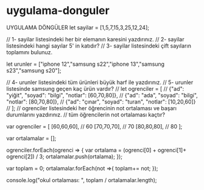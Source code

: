 # uygulama-donguler
UYGULAMA DÖNGÜLER
let sayilar = [1,5,7,15,3,25,12,24];

//  1- sayilar listesindeki her bir elemanın karesini yazdırınız.
//  2- sayilar listesindeki hangi sayılar 5' in katıdır?
//  3- sayilar listesindeki çift sayıların toplamını bulunuz.

let urunler = ["iphone 12","samsung s22","iphone 13","samsung s23","samsung s20"];

//  4- urunler listesindeki tüm ürünleri büyük harf ile yazdırınız.
//  5- urunler listesinde samsung geçen kaç ürün vardır?
// let ogrenciler = [
//     {"ad": "yiğit", "soyad": "bilgi", "notlar": [60,70,80]},
//     {"ad": "ada", "soyad": "bilgi", "notlar": [80,70,80]},
//     {"ad": "çınar", "soyad": "turan", "notlar": [10,20,60]}
// ];
//  ogrenciler listesindeki her öğrencinin not ortalaması ve başarı durumlarını yazdırınız.
//  tüm öğrencilerin not ortalaması kaçtır?

var ogrenciler = [
    [60,60,60],  // 60
    [70,70,70],  // 70
    [80,80,80],  // 80
];
 
var ortalamalar = [];
 
ogrenciler.forEach(ogrenci => {
    var ortalama = (ogrenci[0] + ogrenci[1]+ ogrenci[2]) / 3;
    ortalamalar.push(ortalama);
});
 
var toplam = 0;
ortalamalar.forEach(not =>{
    toplam+= not;
});
 
console.log("okul ortalaması: ", toplam / ortalamalar.length);
